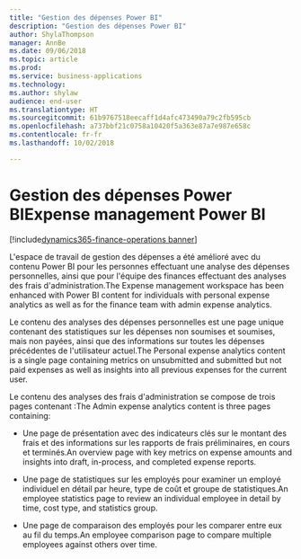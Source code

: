 ```yaml
---
title: "Gestion des dépenses Power BI"
description: "Gestion des dépenses Power BI"
author: ShylaThompson
manager: AnnBe
ms.date: 09/06/2018
ms.topic: article
ms.prod: 
ms.service: business-applications
ms.technology: 
ms.author: shylaw
audience: end-user
ms.translationtype: HT
ms.sourcegitcommit: 61b9767518eecaff1d4afc473490a79c2fb595cb
ms.openlocfilehash: a737bbf21c0758a10420f5a363e87a7e987e658c
ms.contentlocale: fr-fr
ms.lasthandoff: 10/02/2018

---
```

#  <a name="expense-management-power-bi"></a><span data-ttu-id="75b20-103">Gestion des dépenses Power BI</span><span class="sxs-lookup"><span data-stu-id="75b20-103">Expense management Power BI</span></span> 

[!include[dynamics365-finance-operations banner](../includes/dynamics365-finance-operations.md)]

<span data-ttu-id="75b20-104">L'espace de travail de gestion des dépenses a été amélioré avec du contenu Power BI pour les personnes effectuant une analyse des dépenses personnelles, ainsi que pour l'équipe des finances effectuant des analyses des frais d'administration.</span><span class="sxs-lookup"><span data-stu-id="75b20-104">The Expense management workspace has been enhanced with Power BI content for individuals with personal expense analytics as well as for the finance team with admin expense analytics.</span></span> 

<span data-ttu-id="75b20-105">Le contenu des analyses des dépenses personnelles est une page unique contenant des statistiques sur les dépenses non soumises et soumises, mais non payées, ainsi que des informations sur toutes les dépenses précédentes de l'utilisateur actuel.</span><span class="sxs-lookup"><span data-stu-id="75b20-105">The Personal expense analytics content is a single page containing metrics on unsubmitted and submitted but not paid expenses as well as insights into all previous expenses for the current user.</span></span>

<span data-ttu-id="75b20-106">Le contenu des analyses des frais d'administration se compose de trois pages contenant :</span><span class="sxs-lookup"><span data-stu-id="75b20-106">The Admin expense analytics content is three pages containing:</span></span>

- <span data-ttu-id="75b20-107">Une page de présentation avec des indicateurs clés sur le montant des frais et des informations sur les rapports de frais préliminaires, en cours et terminés.</span><span class="sxs-lookup"><span data-stu-id="75b20-107">An overview page with key metrics on expense amounts and insights into draft, in-process, and completed expense reports.</span></span> 

- <span data-ttu-id="75b20-108">Une page de statistiques sur les employés pour examiner un employé individuel en détail par heure, type de coût et groupe de statistiques.</span><span class="sxs-lookup"><span data-stu-id="75b20-108">An employee statistics page to review an individual employee in detail by time, cost type, and statistics group.</span></span> 

- <span data-ttu-id="75b20-109">Une page de comparaison des employés pour les comparer entre eux au fil du temps.</span><span class="sxs-lookup"><span data-stu-id="75b20-109">An employee comparison page to compare multiple employees against others over time.</span></span> 



